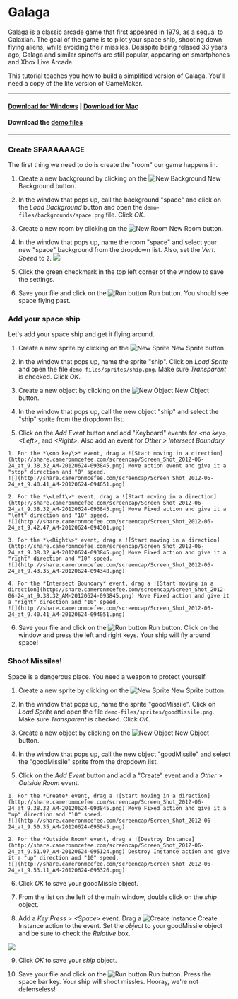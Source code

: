 # Galaga

[Galaga](http://en.wikipedia.org/wiki/Galaga) is a classic arcade game that first appeared in 1979, as a sequal to Galaxian. The goal of the game is to pilot your space ship, shooting down flying aliens, while avoiding their missiles. Desispite being relased 33 years ago, Galaga and similar spinoffs are still popular, appearing on smartphones and Xbox Live Arcade.

This tutorial teaches you how to build a simplified version of Galaga. You'll need a copy of the lite version of GameMaker.

---

#### [Download for **Windows**](http://www.yoyogames.com/gamemaker/windows) | [Download for **Mac**](http://www.yoyogames.com/gamemaker/mac)

#### Download the [demo files]()

---

### Create SPAAAAAACE



The first thing we need to do is create the "room" our game happens in.

  1. Create a new background by clicking on the ![New Background](http://share.cameronmcefee.com/screencap/background-20120624-091130.png) New Background button.

  2. In the window that pops up, call the background "space" and click on the *Load Background* button and open the `demo-files/backgrounds/space.png` file. Click *OK*.

  3. Create a new room by clicking on the ![New Room](http://share.cameronmcefee.com/screencap/room-20120624-092036.png) New Room button.

  4. In the window that pops up, name the room "space" and select your new "space" background from the dropdown list. Also, set the *Vert. Speed* to `2`.
  ![](http://share.cameronmcefee.com/screencap/Screen_Shot_2012-06-24_at_9.21.31_AM-20120624-092217.png)

  5. Click the green checkmark in the top left corner of the window to save the settings.

  6. Save your file and click on the ![Run button](http://share.cameronmcefee.com/screencap/run-20120624-092510.png) Run button. You should see space flying past.

### Add your space ship

Let's add your space ship and get it flying around.

  1. Create a new sprite by clicking on the ![New Sprite](http://share.cameronmcefee.com/screencap/sprite-20120624-093045.png) New Sprite button.

  2. In the window that pops up, name the sprite "ship". Click on *Load Sprite* and open the file `demo-files/sprites/ship.png`. Make sure *Transparent* is checked. Click *OK*.

  3. Create a new object by clicking on the ![New Object](http://share.cameronmcefee.com/screencap/object-20120624-093430.png) New Object button.

  4. In the window that pops up, call the new object "ship" and select the "ship" sprite from the dropdown list.

  5. Click on the *Add Event* button and add "Keyboard" events for *\<no key\>*, *\<Left\>*, and *\<Right\>*. Also add an event for *Other > Intersect Boundary*

    1. For the *\<no key\>* event, drag a ![Start moving in a direction](http://share.cameronmcefee.com/screencap/Screen_Shot_2012-06-24_at_9.38.32_AM-20120624-093845.png) Move action event and give it a "stop" direction and "0" speed.
    ![](http://share.cameronmcefee.com/screencap/Screen_Shot_2012-06-24_at_9.40.41_AM-20120624-094051.png)

    2. For the *\<Left\>* event, drag a ![Start moving in a direction](http://share.cameronmcefee.com/screencap/Screen_Shot_2012-06-24_at_9.38.32_AM-20120624-093845.png) Move Fixed action and give it a "left" direction and "10" speed.
    ![](http://share.cameronmcefee.com/screencap/Screen_Shot_2012-06-24_at_9.42.47_AM-20120624-094301.png)

    3. For the *\<Right\>* event, drag a ![Start moving in a direction](http://share.cameronmcefee.com/screencap/Screen_Shot_2012-06-24_at_9.38.32_AM-20120624-093845.png) Move Fixed action and give it a "right" direction and "10" speed.
    ![](http://share.cameronmcefee.com/screencap/Screen_Shot_2012-06-24_at_9.43.35_AM-20120624-094348.png)

    4. For the *Intersect Boundary* event, drag a ![Start moving in a direction](http://share.cameronmcefee.com/screencap/Screen_Shot_2012-06-24_at_9.38.32_AM-20120624-093845.png) Move Fixed action and give it a "right" direction and "10" speed.
    ![](http://share.cameronmcefee.com/screencap/Screen_Shot_2012-06-24_at_9.40.41_AM-20120624-094051.png)

  6. Save your file and click on the ![Run button](http://share.cameronmcefee.com/screencap/run-20120624-092510.png) Run button. Click on the window and press the left and right keys. Your ship will fly around space!

### Shoot Missiles!

Space is a dangerous place. You need a weapon to protect yourself.

  1. Create a new sprite by clicking on the ![New Sprite](http://share.cameronmcefee.com/screencap/sprite-20120624-093045.png) New Sprite button.

  2. In the window that pops up, name the sprite "goodMissile". Click on *Load Sprite* and open the file `demo-files/sprites/goodMissile.png`. Make sure *Transparent* is checked. Click *OK*.

  3. Create a new object by clicking on the ![New Object](http://share.cameronmcefee.com/screencap/object-20120624-093430.png) New Object button.

  4. In the window that pops up, call the new object "goodMissile" and select the "goodMissile" sprite from the dropdown list.

  5. Click on the *Add Event* button and add a "Create" event and a *Other > Outside Room* event.

    1. For the *Create* event, drag a ![Start moving in a direction](http://share.cameronmcefee.com/screencap/Screen_Shot_2012-06-24_at_9.38.32_AM-20120624-093845.png) Move Fixed action and give it a "up" direction and "10" speed.
    ![](http://share.cameronmcefee.com/screencap/Screen_Shot_2012-06-24_at_9.50.35_AM-20120624-095045.png)

    2. For the *Outside Room* event, drag a ![Destroy Instance](http://share.cameronmcefee.com/screencap/Screen_Shot_2012-06-24_at_9.51.07_AM-20120624-095124.png) Destroy Instance action and give it a "up" direction and "10" speed.
    ![](http://share.cameronmcefee.com/screencap/Screen_Shot_2012-06-24_at_9.53.11_AM-20120624-095326.png)

  6. Click *OK* to save your goodMissle object.

  7. From the list on the left of the main window, double click on the *ship* object.

  8. Add a *Key Press > \<Space\>* event. Drag a ![Create Instance](http://share.cameronmcefee.com/screencap/Screen_Shot_2012-06-24_at_9.56.31_AM-20120624-095649.png) Create Instance action to the event. Set the *object* to your goodMissile object and be sure to check the *Relative* box.
  
  ![](http://share.cameronmcefee.com/screencap/Screen_Shot_2012-06-24_at_9.57.13_AM-20120624-095727.png)

  9. Click *OK* to save your *ship* object.

  10. Save your file and click on the ![Run button](http://share.cameronmcefee.com/screencap/run-20120624-092510.png) Run button. Press the space bar key. Your ship will shoot missles. Hooray, we're not defenseless!
